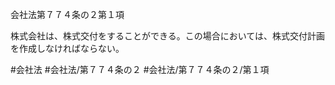 会社法第７７４条の２第１項

株式会社は、株式交付をすることができる。この場合においては、株式交付計画を作成しなければならない。

#会社法
#会社法/第７７４条の２
#会社法/第７７４条の２/第１項
